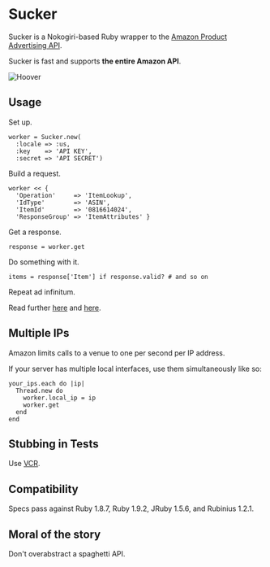 Sucker
======

Sucker is a Nokogiri-based Ruby wrapper to the [Amazon Product Advertising API](https://affiliate-program.amazon.co.uk/gp/advertising/api/detail/main.html).

Sucker is fast and supports __the entire Amazon API__.

![Hoover](https://github.com/papercavalier/sucker/raw/master/hoover.jpg)

Usage
-----

Set up.

    worker = Sucker.new(
      :locale => :us,
      :key    => 'API KEY',
      :secret => 'API SECRET')

Build a request.

    worker << {
      'Operation'     => 'ItemLookup',
      'IdType'        => 'ASIN',
      'ItemId'        => '0816614024',
      'ResponseGroup' => 'ItemAttributes' }

Get a response.

    response = worker.get

Do something with it.

    items = response['Item'] if response.valid? # and so on

Repeat ad infinitum.

Read further [here](http://rdoc.info/github/papercavalier/sucker/master/frames) and [here](http://relishapp.com/papercavalier/sucker).

Multiple IPs
------------

Amazon limits calls to a venue to one per second per IP address.

If your server has multiple local interfaces, use them simultaneously like so:

    your_ips.each do |ip|
      Thread.new do
        worker.local_ip = ip
        worker.get
      end
    end

Stubbing in Tests
-----------------

Use [VCR](http://github.com/myronmarston/vcr).

Compatibility
-------------

Specs pass against Ruby 1.8.7, Ruby 1.9.2, JRuby 1.5.6, and Rubinius 1.2.1.

Moral of the story
------------------

Don't overabstract a spaghetti API.
